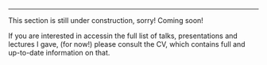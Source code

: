 ----- 

This section is still under construction, sorry! Coming soon!

If you are interested in accessin the full list of talks, presentations and lectures I gave,
(for now!) please consult the CV, which contains full and up-to-date information on that. 
